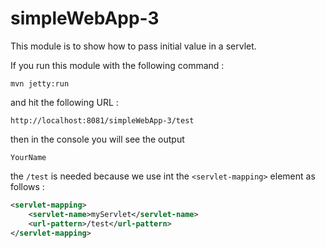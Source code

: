 simpleWebApp-3
======

This module is to show how to pass initial value in a servlet.

If you run this module with the following command :

```mvn jetty:run```

and hit the following URL :

```
http://localhost:8081/simpleWebApp-3/test
```

then in the console you will see the output

```
YourName
```

the `/test` is needed because we use int the `<servlet-mapping>` element as follows :

```xml
<servlet-mapping>
    <servlet-name>myServlet</servlet-name>
    <url-pattern>/test</url-pattern>
</servlet-mapping>
```
